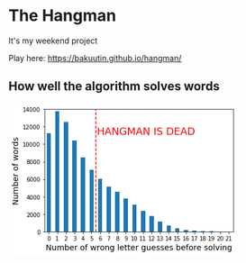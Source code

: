 # The Hangman

It's my weekend project

Play here: <https://bakuutin.github.io/hangman/>

## How well the algorithm solves words

![graph](graph.png)
